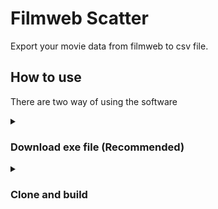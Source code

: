 # Filmweb Scatter

Export your movie data from filmweb to csv file.

## How to use

There are two way of using the software
<details closed>
  <summary>
    <h3> Download exe file (Recommended) </h3>
  </summary>

  #### 1. Download
  
  You can download zip package with an exe file that will run the bot on your windows machine.
  
![ExeInstruction1](https://github.com/Stefaneco/FilmwebScatter/assets/67236866/521f7e3e-9d1d-4591-9ed6-158fb35d06c4)
![ExeInstruction2](https://github.com/Stefaneco/FilmwebScatter/assets/67236866/f0918276-7aa3-4021-bb37-0f0c8e9c5aa3)

 #### 2. Configure (Optional)
 
  Open FilmwebScatter.dll.config file using any text editor, e.g. Notepad. You can specify following parameters:
| Parameter           | Description                                                                                                                                                                            |
|---------------------|----------------------------------------------------------------------------------------------------------------------------------------------------------------------------------------|
| Username            | Your filmweb username. If you dont provide any value you will be asked for it when you run the program.<br>Valid values: Username<br>Default value: None                               |
| Password            | Your filmweb password. If you dont provide any value you will be asked for it when you run the program.<br>Valid values: Password<br>Default value: None                               |
| StartAtFilmNumber   | Number of the movie the bot will start from. The latest rated movie is number 1.<br>Valid values: Numbers 1 and above<br>Default value: 1                                              |
| EndAtFilmNumber     | Number of the movie the bot will end at. The latest rated movie is number 1.<br>Valid values: Numbers 1 and above<br>Default value: None                                               |
| AttachToExistingCsv | Attach the data to an existing "filmData.csv" and "actorsData.csv" files.<br>Remember to rename your files to match those names.<br>Valid values: True / False<br>Default value: False |

#### 3. Run

 Use FilmwebScatter.exe to run the program. You might get a windows popup asking if you trust the program.
  
</details>
<details closed>
  <summary>
    <h3> Clone and build </h3>
  </summary>

If you want to build the app on your machine and make some changes to it feel free to do so. Pull requests are welcome!
  
  </details>
